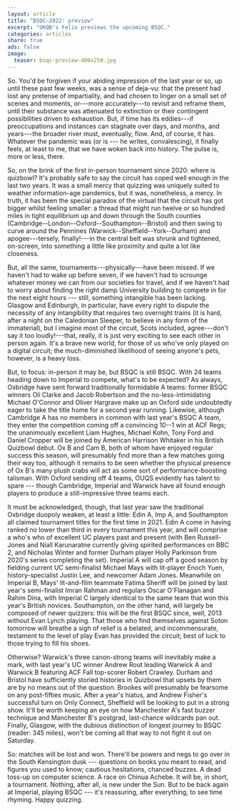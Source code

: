 ```yaml
---
layout: article
title: "BSQC–2022: preview"
excerpt: "UKQB's Felix previews the upcoming BSQC."
categories: articles
share: true
ads: false
image:
  teaser: bsqc-preview-400x250.jpg
---
```


So. 
You'd be forgiven if your abiding impression of the last year or so, up until these past few weeks, was a sense of deja-vu: that the present had lost any pretense of impartiality, and had chosen to linger on a small set of scenes and moments, or---more accurately---to revisit and reframe them, until their substance was attenuated to extinction or their contingent possibilities driven to exhaustion. But, if time has its eddies---if preoccupations and instances can stagnate over days, and months, and years---the broader river must, eventually, flow. And, of course, it has. Whatever the pandemic was (or is --- he writes, convalescing), it finally feels, at least to me, that we have woken back into history. The pulse is, more or less, there.

So, on the brink of the first in-person tournament since 2020: where is quizbowl? It's probably safe to say the circuit has coped well enough in the last two years. It was a small mercy that quizzing was uniquely suited to weather information-age pandemics, but it was, nonetheless, a mercy. In truth, it has been the special paradox of the virtual that the circuit has got bigger whilst feeling smaller: a thread that might run twelve or so hundred miles in tight equilibrium up and down through the South counties (Cambridge--London--Oxford--Southampton--Bristol) and then swing to curve around the Pennines (Warwick--Sheffield--York--Durham) and apogee---tersely, finally!---in the central belt was shrunk and tightened, on-screen, into something a little like proximity and quite a lot like closeness. 

But, all the same, tournaments---physically---have been missed. If we haven't had to wake up before seven, if we haven't had to scrounge whatever money we can from our societies for travel, and if we haven't had to worry about finding the right damp University building to compete in for the next eight hours --- still, something intangible has been lacking. Glasgow and Edinburgh, in particular, have every right to dispute the necessity of any intangibility that requires two overnight trains (it is hard, after a night on the Caledonian Sleeper, to believe in any form of the immaterial), but I imagine most of the circuit, Scots included, agree---don't say it too loudly!---that, really, it is just very exciting to see each other in person again. It's a brave new world, for those of us who've only played on a digital circuit; the much-diminished likelihood of seeing anyone's pets, however, is a heavy loss. 

But, to focus: in-person it may be, but BSQC is still BSQC. With 24 teams heading down to Imperial to compete, what's to be expected? As always, Oxbridge have sent forward traditionally formidable A teams: former BSQC winners Oli Clarke and Jacob Robertson and the no-less-intimidating Michael O'Connor and Oliver Hargrave make up an Oxford side undoubtedly eager to take the title home for a second year running.  Likewise, although Cambridge A has no members in common with last year's BSQC A team, they enter the competition coming off a convincing 10--1 win at ACF Regs; the unanimously excellent Liam Hughes, Michael Kohn, Tony Ford and Daniel Cropper will be joined by American Harrison Whitaker in his British Quizbowl debut. Ox B and Cam B, both of whom have enjoyed regular success this season, will presumably find more than a few matches going their way too, although it remains to be seen whether the physical presence of Ox B's many plush crabs will act as some sort of performance-boosting talisman.  With Oxford sending off 4 teams, OUQS evidently has talent to spare --- though Cambridge, Imperial and Warwick have all found enough players to produce a still-impressive three teams each. 

It must be acknowledged, though, that last year saw the traditional Oxbridge duopoly weaken, at least a little: Edin A, Imp A, and Southampton all claimed tournament titles for the first time in 2021. Edin A come in having ranked no lower than third in every tournament this year, and will comprise a who's who of excellent UC players past and present (with Ben Russell-Jones and Niall Karunaratne currently giving spirited performances on BBC 2, and Nicholas Winter and former Durham player Holly Parkinson from 2020's series completing the set). Imperial A will cap off a good season by fielding current UC semi-finalist Michael Mays with lit-player Enoch Yuen, history-specialist Justin Lee, and newcomer Adam Jones. Meanwhile on Imperial B, Mays' lit-and-film teammate Fatima Sheriff will be joined by last year's semi-finalist Imran Rahman and regulars Oscar O'Flanagan and Rahim Dina, with Imperial C largely identical to the same team that won this year's British novices. Southampton, on the other hand, will largely be composed of newer quizzers: this will be the first BSQC since, well, 2013 without Evan Lynch playing. That those who find themselves against Soton tomorrow will breathe a sigh of relief is a belated, and incommensurate, testament to the level of play Evan has provided the circuit; best of luck to those trying to fill his shoes. 

Otherwise? Warwick's three canon-strong teams will inevitably make a mark, with last year's UC winner Andrew Rout leading Warwick A and Warwick B featuring ACF Fall top-scorer Robert Crawley. Durham and Bristol have sufficiently storied histories in Quizbowl that upsets by them are by no means out of the question. Brookes will presumably be fearsome on any post-fifties music. After a year's hiatus, and Andrew Fisher's successful turn on Only Connect, Sheffield will be looking to put in a strong show. It'll be worth keeping an eye on how Manchester A's fast buzzer technique and Manchester B's postgrad, last-chance wildcards pan out. Finally, Glasgow, with the dubious distinction of longest journey to BSQC (reader: 345 miles), won't be coming all that way to not fight it out on Saturday. 

So: matches will be lost and won. There'll be powers and negs to go over in the South Kensington dusk --- questions on books you meant to read, and figures you used to know; cautious hesitations, chanced buzzes. A dead toss-up on computer science. A race on Chinua Achebe. It will be, in short, a tournament. Nothing, after all, is new under the Sun. But to be back again at Imperial, playing BSQC --- it's reassuring, after everything, to see time rhyming. Happy quizzing.